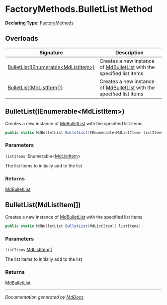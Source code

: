 # FactoryMethods.BulletList Method

**Declaring Type:** [FactoryMethods](../index.md)

## Overloads

| Signature                                                                 | Description                                                                                         |
| ------------------------------------------------------------------------- | --------------------------------------------------------------------------------------------------- |
| [BulletList(IEnumerable\<MdListItem\>)](#bulletlistienumerablemdlistitem) | Creates a new instance of [MdBulletList](../../MdBulletList/index.md) with the specified list items |
| [BulletList(MdListItem\[\])](#bulletlistmdlistitem)                       | Creates a new instance of [MdBulletList](../../MdBulletList/index.md) with the specified list items |

## BulletList(IEnumerable\<MdListItem\>)

Creates a new instance of [MdBulletList](../../MdBulletList/index.md) with the specified list items

```csharp
public static MdBulletList BulletList(IEnumerable<MdListItem> listItems);
```

### Parameters

`listItems`  IEnumerable\<[MdListItem](../../MdListItem/index.md)\>

The list items to initially add to the list

### Returns

[MdBulletList](../../MdBulletList/index.md)

## BulletList(MdListItem\[\])

Creates a new instance of [MdBulletList](../../MdBulletList/index.md) with the specified list items

```csharp
public static MdBulletList BulletList(MdListItem[] listItems);
```

### Parameters

`listItems`  [MdListItem](../../MdListItem/index.md)\[\]

The list items to initially add to the list

### Returns

[MdBulletList](../../MdBulletList/index.md)

___

*Documentation generated by [MdDocs](https://github.com/ap0llo/mddocs)*
